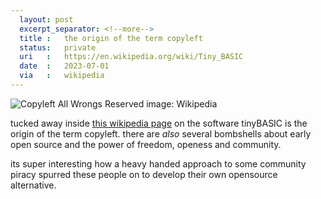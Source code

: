 ```yaml
---
  layout: post
  excerpt_separator: <!--more-->
  title :   the origin of the term copyleft
  status:   private
  uri   :   https://en.wikipedia.org/wiki/Tiny_BASIC
  date  :   2023-07-01
  via   :   wikipedia
---
```


![Copyleft All Wrongs Reserved](https://upload.wikimedia.org/wikipedia/commons/5/5c/Copyleft_All_Wrongs_Reserved.png)
image: Wikipedia

tucked away inside [this wikipedia page](https://en.wikipedia.org/wiki/Tiny_BASIC) on the software tinyBASIC is the origin of the term copyleft. there are *also* several bombshells about early open source and the power of freedom, openess and community. 

its super interesting how a heavy handed approach to some community piracy spurred these people on to develop their own opensource alternative.

